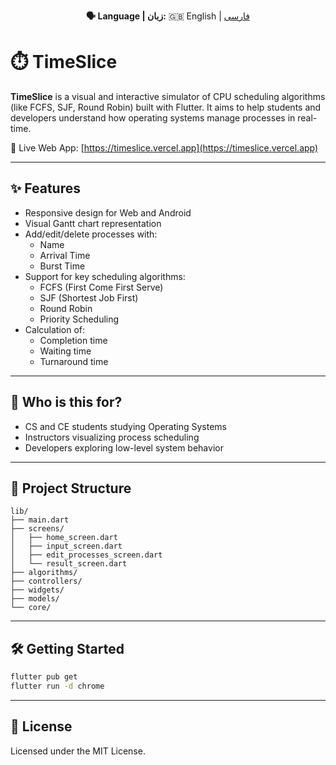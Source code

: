 
<p align="center">
  <b>🗣 Language | زبان:</b>
  🇬🇧 English | <a href="README.md">فارسی</a>
</p>

# ⏱️ TimeSlice

**TimeSlice** is a visual and interactive simulator of CPU scheduling algorithms (like FCFS, SJF, Round Robin) built with Flutter. It aims to help students and developers understand how operating systems manage processes in real-time.

🔗 Live Web App: [https://timeslice.vercel.app](https://timeslice.vercel.app)

---

## ✨ Features

- Responsive design for Web and Android
- Visual Gantt chart representation
- Add/edit/delete processes with:
  - Name
  - Arrival Time
  - Burst Time
- Support for key scheduling algorithms:
  - FCFS (First Come First Serve)
  - SJF (Shortest Job First)
  - Round Robin
  - Priority Scheduling
- Calculation of:
  - Completion time
  - Waiting time
  - Turnaround time

---

## 🧠 Who is this for?

- CS and CE students studying Operating Systems
- Instructors visualizing process scheduling
- Developers exploring low-level system behavior

---

## 📂 Project Structure

```
lib/
├── main.dart
├── screens/
│   ├── home_screen.dart
│   ├── input_screen.dart
│   ├── edit_processes_screen.dart
│   └── result_screen.dart
├── algorithms/
├── controllers/
├── widgets/
├── models/
└── core/
```

---

## 🛠️ Getting Started

```bash
flutter pub get
flutter run -d chrome
```

---

## 📄 License

Licensed under the MIT License.
